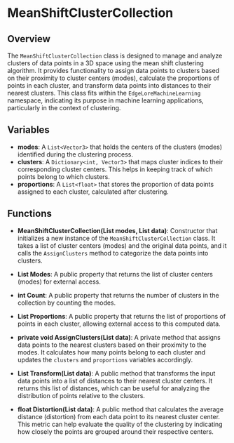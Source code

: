 # MeanShiftClusterCollection

## Overview
The `MeanShiftClusterCollection` class is designed to manage and analyze clusters of data points in a 3D space using the mean shift clustering algorithm. It provides functionality to assign data points to clusters based on their proximity to cluster centers (modes), calculate the proportions of points in each cluster, and transform data points into distances to their nearest clusters. This class fits within the `EdgeLoreMachineLearning` namespace, indicating its purpose in machine learning applications, particularly in the context of clustering.

## Variables

- **modes**: A `List<Vector3>` that holds the centers of the clusters (modes) identified during the clustering process.
- **clusters**: A `Dictionary<int, Vector3>` that maps cluster indices to their corresponding cluster centers. This helps in keeping track of which points belong to which clusters.
- **proportions**: A `List<float>` that stores the proportion of data points assigned to each cluster, calculated after clustering.

## Functions

- **MeanShiftClusterCollection(List<Vector3> modes, List<Vector3> data)**: Constructor that initializes a new instance of the `MeanShiftClusterCollection` class. It takes a list of cluster centers (modes) and the original data points, and it calls the `AssignClusters` method to categorize the data points into clusters.

- **List<Vector3> Modes**: A public property that returns the list of cluster centers (modes) for external access.

- **int Count**: A public property that returns the number of clusters in the collection by counting the modes.

- **List<float> Proportions**: A public property that returns the list of proportions of points in each cluster, allowing external access to this computed data.

- **private void AssignClusters(List<Vector3> data)**: A private method that assigns data points to the nearest clusters based on their proximity to the modes. It calculates how many points belong to each cluster and updates the `clusters` and `proportions` variables accordingly.

- **List<float> Transform(List<Vector3> data)**: A public method that transforms the input data points into a list of distances to their nearest cluster centers. It returns this list of distances, which can be useful for analyzing the distribution of points relative to the clusters.

- **float Distortion(List<Vector3> data)**: A public method that calculates the average distance (distortion) from each data point to its nearest cluster center. This metric can help evaluate the quality of the clustering by indicating how closely the points are grouped around their respective centers.